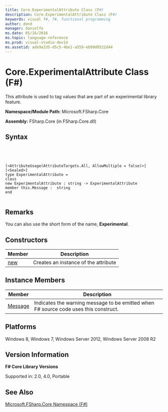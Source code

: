 ```yaml
---
title: Core.ExperimentalAttribute Class (F#)
description: Core.ExperimentalAttribute Class (F#)
keywords: visual f#, f#, functional programming
author: dend
manager: danielfe
ms.date: 05/16/2016
ms.topic: language-reference
ms.prod: visual-studio-dev14
ms.assetid: ade9a335-d5c5-4be1-a559-eb99d0522d44 
---
```


# Core.ExperimentalAttribute Class (F#)

This attribute is used to tag values that are part of an experimental library feature.

**Namespace/Module Path:** Microsoft.FSharp.Core

**Assembly:** FSharp.Core (in FSharp.Core.dll)


## Syntax



```




[<AttributeUsage(AttributeTargets.All, AllowMultiple = false)>]
[<Sealed>]
type ExperimentalAttribute =
class
new ExperimentalAttribute : string -> ExperimentalAttribute
member this.Message :  string
end


```





## Remarks
You can also use the short form of the name, **Experimental**.


## Constructors


|Member|Description|
|------|-----------|
|[new](http://msdn.microsoft.com/en-us/library/a5e39013-4d7d-43fa-ba96-74c9f4d7b3f7)|Creates an instance of the attribute|

## Instance Members


|Member|Description|
|------|-----------|
|[Message](http://msdn.microsoft.com/en-us/library/b804ac7a-5d25-440e-9038-b80634d0f1ef)|Indicates the warning message to be emitted when F# source code uses this construct.|

## Platforms
Windows 8, Windows 7, Windows Server 2012, Windows Server 2008 R2


## Version Information
**F# Core Library Versions**

Supported in: 2.0, 4.0, Portable




## See Also
[Microsoft.FSharp.Core Namespace &#40;F&#35;&#41;](Microsoft.FSharp.Core-Namespace-%5BFSharp%5D.md)

